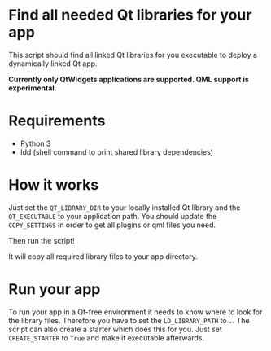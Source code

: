 # Find all needed Qt libraries for your app
This script should find all linked Qt libraries for you executable to deploy a dynamically linked Qt app.

**Currently only QtWidgets applications are supported. QML support is experimental.**

# Requirements
- Python 3
- ldd (shell command to print shared library dependencies)
    
# How it works
Just set the `QT_LIBRARY_DIR` to your locally installed Qt library and the `QT_EXECUTABLE` to your application path.
You should update the `COPY_SETTINGS` in order to get all plugins or qml files you need.

Then run the script!

It will copy all required library files to your app directory.

# Run your app
To run your app in a Qt-free environment it needs to know where to look for the library files. Therefore you have to set the `LD_LIBRARY_PATH` to `.`.
The script can also create a starter which does this for you. Just set `CREATE_STARTER` to `True` and make it executable afterwards.